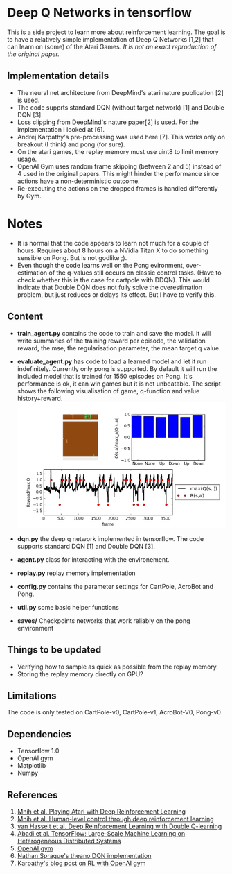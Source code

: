 # Deep Q Networks in tensorflow

This is a side project to learn more about reinforcement learning. 
The goal is to have a relatively simple implementation of Deep Q Networks [1,2] that can learn on (some) of the Atari Games. 
_It is not an exact reproduction of the original paper._

## Implementation details
* The neural net architecture from DeepMind's atari nature publication [2] is used.
* The code supprts standard DQN (without target network) [1] and Double DQN [3].
* Loss clipping from DeepMind's nature paper[2] is used. For the implementation I looked at [6]. 
* Andrej Karpathy's pre-processing was used here [7]. This works only on breakout (I think) and pong (for sure). 
* On the atari games, the replay memory must use uint8 to limit memory usage.
* OpenAI Gym uses random frame skipping (between 2 and 5) instead of 4 used in the original papers. This might hinder the performance since actions have a non-deterministic outcome.
* Re-executing the actions on the dropped frames is handled differently by Gym. 

# Notes
* It is normal that the code appears to learn not much for a couple of hours. Requires about 8 hours on a NVidia Titan X to do something sensible on Pong. But is not godlike ;). 
* Even though the code learns well on the Pong evironment, over-estimation of the q-values still occurs on classic control tasks. (Have to check whether this is the case for cartpole with DDQN). This would indicate that Double DQN does not fully solve the overestimation problem, but just reduces or delays its effect. But I have to verify this.


## Content
* **train_agent.py** contains the code to train and save the model. It will write summaries of the training reward per episode, the validation reward, the mse, the regularisation parameter, the mean target q value.
* **evaluate_agent.py** has code to load a learned model and let it run indefinitely. Currently only pong is supported. By default it will run the included model that is trained for 1550 episodes on Pong. It's performance is ok, it can win games but it is not unbeatable. The script shows the following visualisation of game, q-function and value history+reward.
![alt text](readme/evaluation_output.png?raw=true "evaluation visualisation")

* **dqn.py** the deep q network implemented in tensorflow. The code supports standard DQN [1] and Double DQN [3]. 
* **agent.py** class for interacting with the environement. 
* **replay.py** replay memory implementation
* **config.py** contains the parameter settings for CartPole, AcroBot and Pong.
* **util.py** some basic helper functions
* **saves/** Checkpoints networks that work reliably on the pong environment


## Things to be updated
* Verifying how to sample as quick as possible from the replay memory.
* Storing the replay memory directly on GPU?

## Limitations
The code is only tested on CartPole-v0, CartPole-v1, AcroBot-V0, Pong-v0


## Dependencies
* Tensorflow 1.0
* OpenAI gym
* Matplotlib
* Numpy

## References
1. [Mnih et al. Playing Atari with Deep Reinforcement Learning](https://www.cs.toronto.edu/~vmnih/docs/dqn.pdf)
2. [Mnih et al. Human-level control through deep reinforcement learning](http://www.nature.com/nature/journal/v518/n7540/full/nature14236.html)
3. [van Hasselt et al. Deep Reinforcement Learning with Double Q-learning](https://arxiv.org/abs/1509.06461)
4. [Abadi et al. TensorFlow: Large-Scale Machine Learning on Heterogeneous Distributed Systems](https://research.google.com/pubs/pub45166.html)
5. [OpenAI gym](https://gym.openai.com)
6. [Nathan Sprague's theano DQN implementation](https://github.com/spragunr/deep_q_rl)
7. [Karpathy's blog post on RL with OpenAI gym](http://karpathy.github.io/2016/05/31/rl/)

